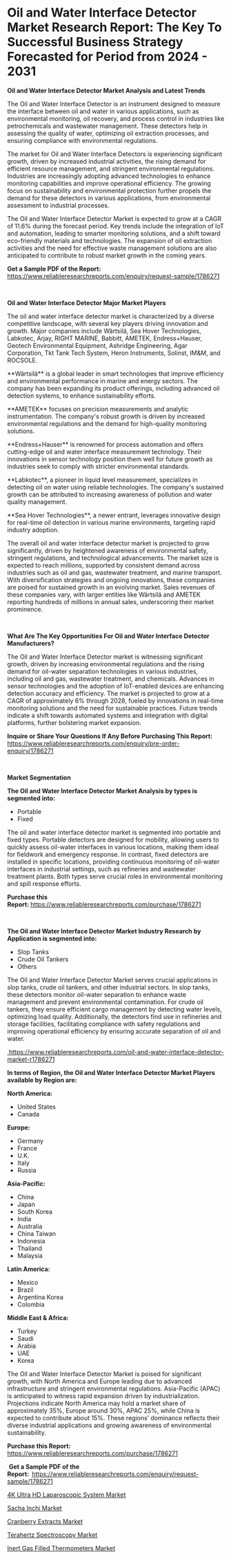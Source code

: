 <p><h1>Oil and Water Interface Detector Market Research Report: The Key To Successful Business Strategy Forecasted for Period from 2024 - 2031</h1></p><p><strong>Oil and Water Interface Detector Market Analysis and Latest Trends</strong></p>
<p><p>The Oil and Water Interface Detector is an instrument designed to measure the interface between oil and water in various applications, such as environmental monitoring, oil recovery, and process control in industries like petrochemicals and wastewater management. These detectors help in assessing the quality of water, optimizing oil extraction processes, and ensuring compliance with environmental regulations.</p><p>The market for Oil and Water Interface Detectors is experiencing significant growth, driven by increased industrial activities, the rising demand for efficient resource management, and stringent environmental regulations. Industries are increasingly adopting advanced technologies to enhance monitoring capabilities and improve operational efficiency. The growing focus on sustainability and environmental protection further propels the demand for these detectors in various applications, from environmental assessment to industrial processes.</p><p>The Oil and Water Interface Detector Market is expected to grow at a CAGR of 11.6% during the forecast period. Key trends include the integration of IoT and automation, leading to smarter monitoring solutions, and a shift toward eco-friendly materials and technologies. The expansion of oil extraction activities and the need for effective waste management solutions are also anticipated to contribute to robust market growth in the coming years.</p></p>
<p><strong>Get a Sample PDF of the Report:&nbsp;</strong> <a href="https://www.reliableresearchreports.com/enquiry/request-sample/1786271?utm_campaign=5&utm_medium=2&utm_source=Github&utm_content=ia&utm_term=19122024&utm_id=oil-and-water-interface-detector">https://www.reliableresearchreports.com/enquiry/request-sample/1786271</a></p>
<p>&nbsp;</p>
<p><strong>Oil and Water Interface Detector Major Market Players</strong></p>
<p><p>The oil and water interface detector market is characterized by a diverse competitive landscape, with several key players driving innovation and growth. Major companies include Wärtsilä, Sea Hover Technologies, Labkotec, Arjay, RIGHT MARINE, Babbitt, AMETEK, Endress+Hauser, Geotech Environmental Equipment, Ashridge Engineering, Agar Corporation, Tkt Tank Tech System, Heron Instruments, Solinst, IM&M, and ROCSOLE.</p><p>**Wärtsilä** is a global leader in smart technologies that improve efficiency and environmental performance in marine and energy sectors. The company has been expanding its product offerings, including advanced oil detection systems, to enhance sustainability efforts.</p><p>**AMETEK** focuses on precision measurements and analytic instrumentation. The company's robust growth is driven by increased environmental regulations and the demand for high-quality monitoring solutions.</p><p>**Endress+Hauser** is renowned for process automation and offers cutting-edge oil and water interface measurement technology. Their innovations in sensor technology position them well for future growth as industries seek to comply with stricter environmental standards.</p><p>**Labkotec**, a pioneer in liquid level measurement, specializes in detecting oil on water using reliable technologies. The company's sustained growth can be attributed to increasing awareness of pollution and water quality management.</p><p>**Sea Hover Technologies**, a newer entrant, leverages innovative design for real-time oil detection in various marine environments, targeting rapid industry adoption.</p><p>The overall oil and water interface detector market is projected to grow significantly, driven by heightened awareness of environmental safety, stringent regulations, and technological advancements. The market size is expected to reach millions, supported by consistent demand across industries such as oil and gas, wastewater treatment, and marine transport. With diversification strategies and ongoing innovations, these companies are poised for sustained growth in an evolving market. Sales revenues of these companies vary, with larger entities like Wärtsilä and AMETEK reporting hundreds of millions in annual sales, underscoring their market prominence.</p></p>
<p>&nbsp;</p>
<p><strong>What Are The Key Opportunities For Oil and Water Interface Detector Manufacturers?</strong></p>
<p><p>The Oil and Water Interface Detector market is witnessing significant growth, driven by increasing environmental regulations and the rising demand for oil-water separation technologies in various industries, including oil and gas, wastewater treatment, and chemicals. Advances in sensor technologies and the adoption of IoT-enabled devices are enhancing detection accuracy and efficiency. The market is projected to grow at a CAGR of approximately 6% through 2028, fueled by innovations in real-time monitoring solutions and the need for sustainable practices. Future trends indicate a shift towards automated systems and integration with digital platforms, further bolstering market expansion.</p></p>
<p><strong>Inquire or Share Your Questions If Any Before Purchasing This Report:</strong> <a href="https://www.reliableresearchreports.com/enquiry/pre-order-enquiry/1786271?utm_campaign=5&utm_medium=2&utm_source=Github&utm_content=ia&utm_term=19122024&utm_id=oil-and-water-interface-detector">https://www.reliableresearchreports.com/enquiry/pre-order-enquiry/1786271</a></p>
<p>&nbsp;</p>
<p><strong>Market Segmentation</strong></p>
<p><strong>The Oil and Water Interface Detector Market Analysis by types is segmented into:</strong></p>
<p><ul><li>Portable</li><li>Fixed</li></ul></p>
<p><p>The oil and water interface detector market is segmented into portable and fixed types. Portable detectors are designed for mobility, allowing users to quickly assess oil-water interfaces in various locations, making them ideal for fieldwork and emergency response. In contrast, fixed detectors are installed in specific locations, providing continuous monitoring of oil-water interfaces in industrial settings, such as refineries and wastewater treatment plants. Both types serve crucial roles in environmental monitoring and spill response efforts.</p></p>
<p><strong>Purchase this Report:&nbsp;</strong><a href="https://www.reliableresearchreports.com/purchase/1786271?utm_campaign=5&utm_medium=2&utm_source=Github&utm_content=ia&utm_term=19122024&utm_id=oil-and-water-interface-detector">https://www.reliableresearchreports.com/purchase/1786271</a></p>
<p>&nbsp;</p>
<p><strong>The Oil and Water Interface Detector Market Industry Research by Application is segmented into:</strong></p>
<p><ul><li>Slop Tanks</li><li>Crude Oil Tankers</li><li>Others</li></ul></p>
<p><p>The Oil and Water Interface Detector Market serves crucial applications in slop tanks, crude oil tankers, and other industrial sectors. In slop tanks, these detectors monitor oil-water separation to enhance waste management and prevent environmental contamination. For crude oil tankers, they ensure efficient cargo management by detecting water levels, optimizing load quality. Additionally, the detectors find use in refineries and storage facilities, facilitating compliance with safety regulations and improving operational efficiency by ensuring accurate separation of oil and water.</p></p>
<p><a href="https://www.reliableresearchreports.com/oil-and-water-interface-detector-market-r1786271?utm_campaign=5&utm_medium=2&utm_source=Github&utm_content=ia&utm_term=19122024&utm_id=oil-and-water-interface-detector">&nbsp;https://www.reliableresearchreports.com/oil-and-water-interface-detector-market-r1786271</a></p>
<p><strong>In terms of Region, the Oil and Water Interface Detector Market Players available by Region are:</strong></p>
<p>
    <p> <strong> North America: </strong>
        <ul>
            <li>United States</li>
            <li>Canada</li>
        </ul>
        </p> 
    <p> <strong> Europe: </strong>
        <ul>
            <li>Germany</li>
            <li>France</li>
            <li>U.K.</li>
            <li>Italy</li>
            <li>Russia</li>
        </ul>
        </p> 
    <p> <strong> Asia-Pacific: </strong>
        <ul>
            <li>China</li>
            <li>Japan</li>
            <li>South Korea</li>
            <li>India</li>
            <li>Australia</li>
            <li>China Taiwan</li>
            <li>Indonesia</li>
            <li>Thailand</li>
            <li>Malaysia</li>
        </ul>
        </p> 
    <p> <strong> Latin America: </strong>
        <ul>
            <li>Mexico</li>
            <li>Brazil</li>
            <li>Argentina Korea</li>
            <li>Colombia</li>
        </ul>
        </p> 
    <p> <strong> Middle East & Africa: </strong>
        <ul>
            <li>Turkey</li>
            <li>Saudi</li>
            <li>Arabia</li>
            <li>UAE</li>
            <li>Korea</li>
        </ul>
    </p>
    </p>
<p><p>The Oil and Water Interface Detector Market is poised for significant growth, with North America and Europe leading due to advanced infrastructure and stringent environmental regulations. Asia-Pacific (APAC) is anticipated to witness rapid expansion driven by industrialization. Projections indicate North America may hold a market share of approximately 35%, Europe around 30%, APAC 25%, while China is expected to contribute about 15%. These regions’ dominance reflects their diverse industrial applications and growing awareness of environmental sustainability.</p></p>
<p><strong>Purchase this Report: </strong><a href="https://www.reliableresearchreports.com/purchase/1786271?utm_campaign=5&utm_medium=2&utm_source=Github&utm_content=ia&utm_term=19122024&utm_id=oil-and-water-interface-detector">https://www.reliableresearchreports.com/purchase/1786271</a></p>
<p>&nbsp;<strong>Get a Sample PDF of the Report:&nbsp;&nbsp;</strong><a href="https://www.reliableresearchreports.com/enquiry/request-sample/1786271?utm_campaign=5&utm_medium=2&utm_source=Github&utm_content=ia&utm_term=19122024&utm_id=oil-and-water-interface-detector">https://www.reliableresearchreports.com/enquiry/request-sample/1786271</a></p>
<p><strong></strong></p>
<p><p><a href="https://github.com/GroverBarry/Market-Research-Report-List-7/blob/main/4k-ultra-hd-laparoscopic-system-market.md?utm_campaign=5&utm_medium=2&utm_source=Github&utm_content=ia&utm_term=19122024&utm_id=oil-and-water-interface-detector">4K Ultra HD Laparoscopic System Market</a></p><p><a href="https://www.linkedin.com/pulse/global-sacha-inchi-market-insights-size-share-trends-growth-bpxff?utm_campaign=5&utm_medium=2&utm_source=Github&utm_content=ia&utm_term=19122024&utm_id=oil-and-water-interface-detector">Sacha Inchi Market</a></p><p><a href="https://www.linkedin.com/pulse/analyzing-historical-growth-trends-driversof-cranberry-jkzwf?utm_campaign=5&utm_medium=2&utm_source=Github&utm_content=ia&utm_term=19122024&utm_id=oil-and-water-interface-detector">Cranberry Extracts Market</a></p><p><a href="https://www.linkedin.com/pulse/positive-outlook-terahertz-spectroscopy-market-trend-analysis-l5yxf?utm_campaign=5&utm_medium=2&utm_source=Github&utm_content=ia&utm_term=19122024&utm_id=oil-and-water-interface-detector">Terahertz Spectroscopy Market</a></p><p><a href="https://github.com/lylyparadise/Market-Research-Report-List-5/blob/main/inert-gas-filled-thermometers-market.md?utm_campaign=5&utm_medium=2&utm_source=Github&utm_content=ia&utm_term=19122024&utm_id=oil-and-water-interface-detector">Inert Gas Filled Thermometers Market</a></p></p>